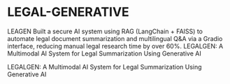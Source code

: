 # LEGAL-GENERATIVE
LEAGEN Built a secure AI system using RAG (LangChain + FAISS) to automate legal document summarization and multilingual Q&amp;A via a Gradio interface, reducing manual legal research time by over 60%.  LEGALGEN: A Multimodal AI System for Legal Summarization Using Generative AI


LEGALGEN: A Multimodal AI System for Legal Summarization Using Generative AI
